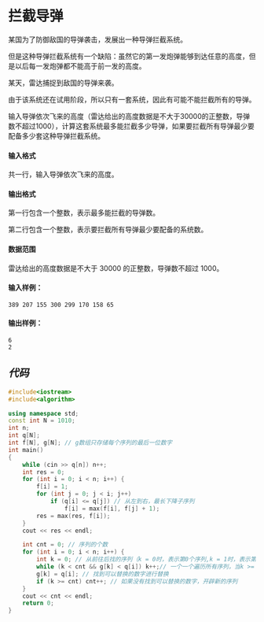 # 拦截导弹

某国为了防御敌国的导弹袭击，发展出一种导弹拦截系统。

但是这种导弹拦截系统有一个缺陷：虽然它的第一发炮弹能够到达任意的高度，但是以后每一发炮弹都不能高于前一发的高度。

某天，雷达捕捉到敌国的导弹来袭。

由于该系统还在试用阶段，所以只有一套系统，因此有可能不能拦截所有的导弹。

输入导弹依次飞来的高度（雷达给出的高度数据是不大于30000的正整数，导弹数不超过1000），计算这套系统最多能拦截多少导弹，如果要拦截所有导弹最少要配备多少套这种导弹拦截系统。

#### 输入格式

共一行，输入导弹依次飞来的高度。

#### 输出格式

第一行包含一个整数，表示最多能拦截的导弹数。

第二行包含一个整数，表示要拦截所有导弹最少要配备的系统数。

#### 数据范围

雷达给出的高度数据是不大于 30000 的正整数，导弹数不超过 1000。

#### 输入样例：

```
389 207 155 300 299 170 158 65
```

#### 输出样例：

```
6
2
```





## *代码*

```cpp
#include<iostream>
#include<algorithm>

using namespace std;
const int N = 1010;
int n;
int q[N];
int f[N], g[N]; // g数组只存储每个序列的最后一位数字
int main()
{
	while (cin >> q[n]) n++;
	int res = 0;
	for (int i = 0; i < n; i++) {
		f[i] = 1;
		for (int j = 0; j < i; j++)
			if (q[i] <= q[j]) // 从左到右，最长下降子序列
				f[i] = max(f[i], f[j] + 1);
		res = max(res, f[i]);
	}
	cout << res << endl;

	int cnt = 0; // 序列的个数
	for (int i = 0; i < n; i++) {
		int k = 0; // 从前往后找的序列（k = 0时，表示第0个序列,k = 1时，表示第1个序列。。。），可以理解为for(int k = 0;k < cnt;k++)从第一个了序列开始遍历
		while (k < cnt && g[k] < q[i]) k++;// 一个一个遍历所有序列，当k >= cnt的时候表示已有的序列中没有满足新数插入条件的 && 第k个序列结尾的数字 < 当前数
		g[k] = q[i]; // 找到可以替换的数字进行替换
		if (k >= cnt) cnt++; // 如果没有找到可以替换的数字，开辟新的序列
	}
	cout << cnt << endl;
	return 0;
}
```

